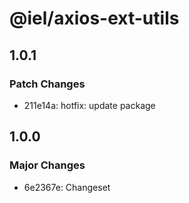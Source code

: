 # @iel/axios-ext-utils

## 1.0.1

### Patch Changes

- 211e14a: hotfix: update package

## 1.0.0

### Major Changes

- 6e2367e: Changeset
